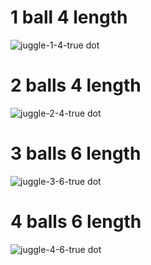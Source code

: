 # 1 ball 4 length
![juggle-1-4-true dot](https://github.com/user-attachments/assets/2298222b-209a-4fc8-bb33-d24703341fe1)

# 2 balls 4 length
![juggle-2-4-true dot](https://github.com/user-attachments/assets/7bb17171-c6b5-4af5-a925-0fb92f0074c1)

# 3 balls 6 length
![juggle-3-6-true dot](https://github.com/user-attachments/assets/3ea4d3c0-eadb-40c9-a1bf-5a8b88b48647)

# 4 balls 6 length
![juggle-4-6-true dot](https://github.com/user-attachments/assets/e09e0ec7-f7ac-40cb-9986-8260bcd9e199)
